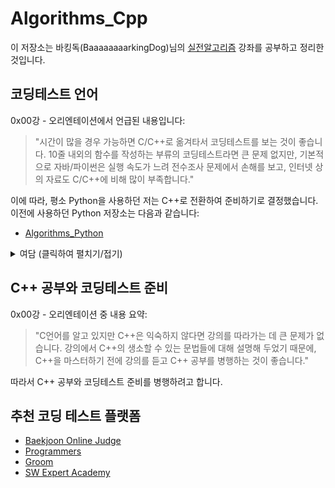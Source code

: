 # Algorithms_Cpp

이 저장소는 바킹독(BaaaaaaaarkingDog)님의 [실전알고리즘](https://blog.encrypted.gg/category/%EA%B0%95%EC%A2%8C/%EC%8B%A4%EC%A0%84%20%EC%95%8C%EA%B3%A0%EB%A6%AC%EC%A6%98?page=2) 강좌를 공부하고 정리한 것입니다.

## 코딩테스트 언어

0x00강 - 오리엔테이션에서 언급된 내용입니다:

> "시간이 많을 경우 가능하면 C/C++로 옮겨타서 코딩테스트를 보는 것이 좋습니다. 10줄 내외의 함수를 작성하는 부류의 코딩테스트라면 큰 문제 없지만, 기본적으로 자바/파이썬은 실행 속도가 느려 전수조사 문제에서 손해를 보고, 인터넷 상의 자료도 C/C++에 비해 많이 부족합니다."

이에 따라, 평소 Python을 사용하던 저는 C++로 전환하여 준비하기로 결정했습니다. 이전에 사용하던 Python 저장소는 다음과 같습니다:

- [Algorithms_Python](https://github.com/mk-isos/Algorithms_Python)

<details>
<summary>여담 (클릭하여 펼치기/접기)</summary>

C++이 낯선 저는 평소에 Python으로 준비를 하고 있었으나, Python으로 코딩테스트 대회 참가가 불가능한 경우와 기업 코딩테스트에서 제외된 것을 보고 계속 고민하고 있었습니다. 시간이 많다고 판단하여 더 늦기 전에 C++로 준비를 해보려고 합니다.

</details>

## C++ 공부와 코딩테스트 준비

0x00강 - 오리엔테이션 중 내용 요약:

> "C언어를 알고 있지만 C++은 익숙하지 않다면 강의를 따라가는 데 큰 문제가 없습니다. 강의에서 C++의 생소할 수 있는 문법들에 대해 설명해 두었기 때문에, C++을 마스터하기 전에 강의를 듣고 C++ 공부를 병행하는 것이 좋습니다."

따라서 C++ 공부와 코딩테스트 준비를 병행하려고 합니다.

## 추천 코딩 테스트 플랫폼

- [Baekjoon Online Judge](https://www.acmicpc.net/)
- [Programmers](https://programmers.co.kr/)
- [Groom](https://groom.io/)
- [SW Expert Academy](https://swexpertacademy.com/main/main.do)

## 
